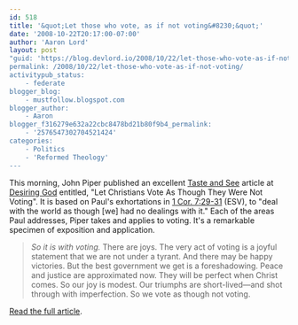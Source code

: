 ```yaml
---
id: 518
title: '&quot;Let those who vote, as if not voting&#8230;&quot;'
date: '2008-10-22T20:17:00-07:00'
author: 'Aaron Lord'
layout: post
"guid: 'https://blog.devlord.io/2008/10/22/let-those-who-vote-as-if-not-voting/'
permalink: /2008/10/22/let-those-who-vote-as-if-not-voting/
activitypub_status:
    - federate
blogger_blog:
    - mustfollow.blogspot.com
blogger_author:
    - Aaron
blogger_f316279e632a22cbc8478bd21b80f9b4_permalink:
    - '2576547302704521424'
categories:
    - Politics
    - 'Reformed Theology'
---
```


This morning, John Piper published an excellent <a href="http://www.desiringgod.org/ResourceLibrary/TasteAndSee/ByDate/2008/3347_Let_Christians_Vote_As_Though_They_Were_Not_Voting/">Taste and See</a> article at <a href="http://www.desiringgod.org/">Desiring God</a> entitled, "Let Christians Vote As Though They Were Not Voting".  It is based on Paul's exhortations in <a href="http://www.gnpcb.org/esv/search/?go=Go&amp;q=1+Corinthians+7:29-31">1 Cor. 7:29-31</a> (ESV), to "deal with the world as though [we] had no dealings with it."  Each of the areas Paul addresses, Piper takes and applies to voting.  It's a remarkable specimen of exposition and application.<blockquote><em>So it is with voting.</em> There are joys. The very act of voting is a joyful statement that we are not under a tyrant. And there may be happy victories. But the best government we get is a foreshadowing. Peace and justice are approximated now. They will be perfect when Christ comes. So our joy is modest. Our triumphs are short-lived—and shot through with imperfection. So we vote as though not voting.</blockquote><a href="http://www.desiringgod.org/ResourceLibrary/TasteAndSee/ByDate/2008/3347_Let_Christians_Vote_As_Though_They_Were_Not_Voting/">Read the full article</a>.<div class="blogger-post-footer"></div>